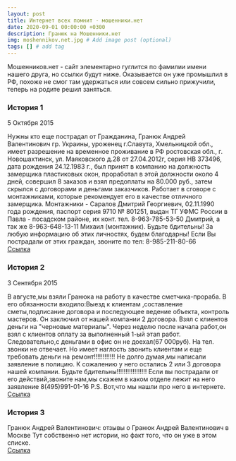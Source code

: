 ```yaml
---
layout: post
title: Интернет всех помнит - мошенники.нет
date: 2020-09-01 00:00:00 +0300
description: Гранюк на Мошенники.нет
img: moshennikov.net.jpg # Add image post (optional)
tags: [] # add tag
---
```


Мошенников.нет - сайт элементарно гуглится по фамилии имени нашего друга, но ссылки будут ниже. 
Оказывается он уже промышлил в РФ, похоже не смог там удержаться или совсем сильно прижучили, теперь на родите решил заняться. 

### История 1 ###
5 Октября 2015

Нужны кто еще пострадал от Гражданина, Гранюк Андрей Валентинович гр. Украины, уроженец г.Славута, Хмельницкой обл., имеет разрешение на временное проживание в РФ ростовская обл., г. Новошахтинск, ул. Маяковского д.28 от 27.04.2012г, серия НВ 373496, дата рождения 24.12.1983 г., был принят в компанию на должность замерщика пластиковых окон, проработал в этой должности около 4 дней, совершил 8 заказов и взял предоплаты на 80.000 руб., затем скрылся с договорами и деньгами заказчиков. Работает в сговоре с монтажниками, которые рекомендует его в качестве отличного замерщика. Монтажники - Саралов Дмитрий Георгиевич, 02.11.1990 года рождения, паспорт серия 9710 № 801251, выдан ТГ УФМС России в Павла - посадском районе, их конт. тел. 8-963-785-53-50 Дмитрий, а так же 8-963-648-13-11 Михаил (монтажник). Будьте бдительны! За любую информацию об этих личностях, будем благодарны! Если Вы пострадали от этих граждан, звоните по тел: 8-985-211-80-66<br>
[Ссылка](http://207.244.96.6/facility/note3525.html)



### История 2 ###
3 Сентября 2015

В августе,мы взяли Гранюка на работу в качестве сметчика-прораба. В его обязанности входило:Выезд к клиентам ,составление сметы,подписание договора и последующее ведение объекта, контроль мастеров. Он заключил от нашей компании 2 договора. Взял с клиентов деньги на "черновые материалы". Через неделю после начала работ,он взял с клиентов оплату за выполненный 1-ый этап работ. Следовательно,с деньгами в офис он не доехал(67 000руб). На тел. звонки не отвечает. Но имеет наглость звонить клиентам и еще требовать деньги на ремонт!!!!!!!!!!!! Не долго думая,мы написали заявление в полицию. К сожалению у него остались 2 или 3 договора нашей компании. Будьте бдительны!!!!!!!!!!!!!!!!! Если вы пострадали от его действий,звоните нам,мы скажем в каком отделе лежит на него заявление 8(495)991-01-16 Р.S. Вот,что мы нашли про него в интернете. <br>
[Ссылка](http://moshennikov.net/facility/note3342.html)


### История 3 ### 
Гранюк Андрей Валентинович: отзывы о Гранюк Андрей Валентинович в Москве 
Тут собственно нет истории, но факт того, что он уже в этом списке. <br>
[Ссылка](https://aferistos.com/review-list/949)